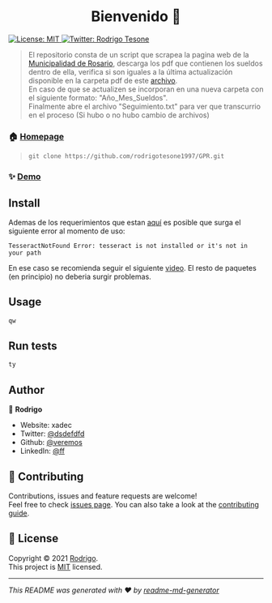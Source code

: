 <h1 align="center">Bienvenido 👋</h1>
<p>
  <a href="ss" target="_blank">
    <img alt="License: MIT" src="https://img.shields.io/badge/License-MIT-yellow.svg" />
  </a>
  <a href="https://twitter.com/rodrigotesone97?s=08" target="_blank">
    <img alt="Twitter: Rodrigo Tesone" src="https://img.shields.io/twitter/follow/rodrigotesone97.svg?style=social" />
  </a>
</p>

> El repositorio consta de un script que scrapea la pagina web de la [Municipalidad de Rosario](https://www.rosario.gob.ar/web/gobierno/personal/sueldos), descarga los pdf que contienen los sueldos dentro de ella, verifica si son iguales a la última actualización disponible en la carpeta pdf de este [archivo](Gasto_Publico_Argentino_files.zip).<br/>
> En caso de que se actualizen se incorporan en una nueva carpeta con el siguiente formato: "Año_Mes_Sueldos".<br/>
> Finalmente abre el archivo "Seguimiento.txt" para ver que transcurrio en el proceso (Si hubo o no hubo cambio de archivos)

### 🏠 [Homepage](dhea)

> `git clone https://github.com/rodrigotesone1997/GPR.git`

### ✨ [Demo](xdscs)

## Install
Ademas de los requerimientos que estan [aquí](requirements.txt) es posible que surga el siguiente error al momento de uso:
```
TesseractNotFound Error: tesseract is not installed or it's not in your path
```
En ese caso se recomienda seguir el siguiente [video](https://www.youtube.com/watch?v=DG5D8A3zi4o&ab_channel=MotechApp).
El resto de paquetes (en principio) no deberia surgir problemas.
## Usage

```sh
qw
```

## Run tests

```sh
ty
```

## Author

👤 **Rodrigo**

* Website: xadec
* Twitter: [@dsdefdfd](https://twitter.com/dsdefdfd)
* Github: [@veremos](https://github.com/veremos)
* LinkedIn: [@ff](https://linkedin.com/in/ff)

## 🤝 Contributing

Contributions, issues and feature requests are welcome!<br />Feel free to check [issues page](as). You can also take a look at the [contributing guide](rr).


## 📝 License

Copyright © 2021 [Rodrigo](https://github.com/veremos).<br />
This project is [MIT](ss) licensed.

***
_This README was generated with ❤️ by [readme-md-generator](https://github.com/kefranabg/readme-md-generator)_
